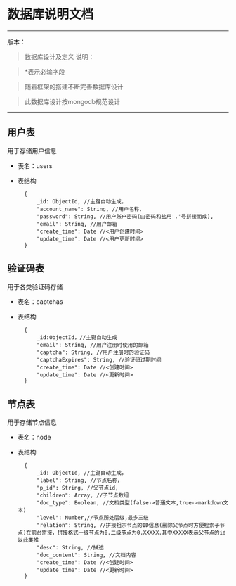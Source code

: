 # 数据库说明文档 #

----------
版本：
> 数据库设计及定义
说明：

> *表示必输字段

> 随着框架的搭建不断完善数据库设计

> 此数据库设计按mongodb规范设计

----------
## 用户表 ##
用于存储用户信息

- 表名：users

- 表结构

		{
			_id: ObjectId, //主键自动生成，
			"account_name": String, //用户名称，
			"password": String, //用户账户密码(由密码和盐用'.'号拼接而成),
			"email": String, //用户邮箱
			"create_time": Date //<用户创建时间>
			"update_time": Date //<用户更新时间>
		}

## 验证码表 ##
用于各类验证码存储

- 表名：captchas

- 表结构

		{
			_id:ObjectId，//主键自动生成
    		"email": String, //用户注册时使用的邮箱
    		"captcha": String, //用户注册时的验证码
    		"captchaExpires": String, //验证码过期时间
    		"create_time": Date //<创建时间>
			"update_time": Date //<更新时间>
		}

## 节点表 ##
用于存储节点信息

- 表名：node

- 表结构

		{
			_id: ObjectId, //主键自动生成，
			"label": String, //节点名称，
			"p_id": String, //父节点id,
			"children": Array, //子节点数组
			"doc_type": Boolean, //文档类型(false->普通文本,true->markdown文本)
			"level": Number,//节点所处层级,最多三级
			"relation": String, //拼接祖宗节点的ID信息(删除父节点时方便检索子节点)在前台拼接，拼接格式一级节点为0.二级节点为0.XXXXX.其中XXXXX表示父节点的id以此类推
    		"desc": String, //描述
    		"doc_content": String, //文档内容
    		"create_time": Date //<创建时间>
			"update_time": Date //<更新时间>
		}
